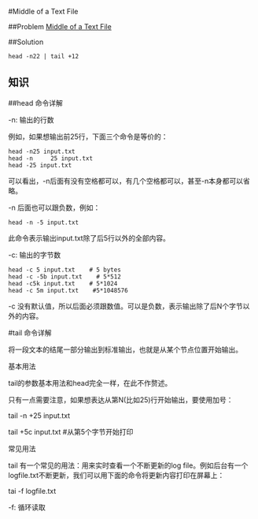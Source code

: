 #Middle of a Text File

##Problem
[Middle of a Text File](https://www.hackerrank.com/challenges/text-processing-in-linux---the-middle-of-a-text-file/problem)

##Solution

    head -n22 | tail +12


## 知识
##head 命令详解

-n: 输出的行数

例如，如果想输出前25行，下面三个命令是等价的：

    head -n25 input.txt
    head -n     25 input.txt
    head -25 input.txt

可以看出，-n后面有没有空格都可以，有几个空格都可以，甚至-n本身都可以省略。

-n 后面也可以跟负数，例如：

    head -n -5 input.txt

此命令表示输出input.txt除了后5行以外的全部内容。

-c: 输出的字节数

    head -c 5 input.txt    # 5 bytes 
    head -c -5b input.txt    # 5*512
    head -c5k input.txt    # 5*1024
    head -c 5m input.txt    #5*1048576

-c 没有默认值，所以后面必须跟数值。可以是负数，表示输出除了后N个字节以外的内容。

#tail 命令详解

将一段文本的结尾一部分输出到标准输出，也就是从某个节点位置开始输出。

基本用法

tail的参数基本用法和head完全一样，在此不作赘述。

只有一点需要注意，如果想表达从第N(比如25)行开始输出，要使用加号：

tail -n +25 input.txt

tail +5c input.txt    #从第5个字节开始打印

常见用法

tail 有一个常见的用法：用来实时查看一个不断更新的log file。例如后台有一个logfile.txt不断更新，我们可以用下面的命令将更新内容打印在屏幕上：

tai -f logfile.txt

-f: 循环读取

